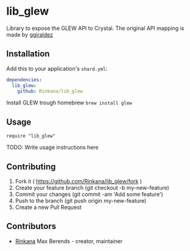 # lib_glew

Library to expose the GLEW API to Crystal.
The original API mapping is made by [ggiraldez](https://github.com/ggiraldez/crystal-gl)

## Installation

Add this to your application's `shard.yml`:

```yaml
dependencies:
  lib_glew:
    github: Rinkana/lib_glew
```

Install GLEW trough homebrew `brew install glew`

## Usage

```crystal
require "lib_glew"
```

TODO: Write usage instructions here


## Contributing

1. Fork it ( https://github.com/Rinkana/lib_glew/fork )
2. Create your feature branch (git checkout -b my-new-feature)
3. Commit your changes (git commit -am 'Add some feature')
4. Push to the branch (git push origin my-new-feature)
5. Create a new Pull Request

## Contributors

- [Rinkana](https://github.com/Rinkana) Max Berends - creator, maintainer

